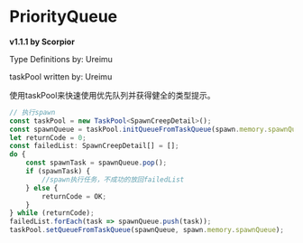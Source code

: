 # PriorityQueue
**v1.1.1 by Scorpior**

Type Definitions by: Ureimu

taskPool written by: Ureimu

使用taskPool来快速使用优先队列并获得健全的类型提示。

```ts
// 执行spawn
const taskPool = new TaskPool<SpawnCreepDetail>();
const spawnQueue = taskPool.initQueueFromTaskQueue(spawn.memory.spawnQueue);
let returnCode = 0;
const failedList: SpawnCreepDetail[] = [];
do {
    const spawnTask = spawnQueue.pop();
    if (spawnTask) {
        //spawn执行任务，不成功的放回failedList
    } else {
        returnCode = OK;
    }
} while (returnCode);
failedList.forEach(task => spawnQueue.push(task));
taskPool.setQueueFromTaskQueue(spawnQueue, spawn.memory.spawnQueue);
```
